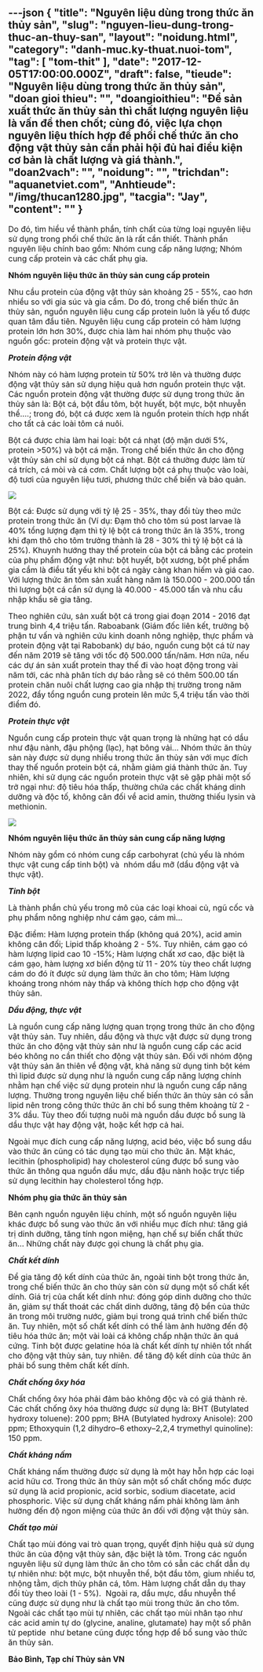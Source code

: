 ---json
{
    "title": "Nguyên liệu dùng trong thức ăn thủy sản",
    "slug": "nguyen-lieu-dung-trong-thuc-an-thuy-san",
    "layout": "noidung.html",
    "category": "danh-muc.ky-thuat.nuoi-tom",
    "tag": [
        "tom-thit"
    ],
    "date": "2017-12-05T17:00:00.000Z",
    "draft": false,
    "tieude": "Nguyên liệu dùng trong thức ăn thủy sản",
    "doan gioi thieu": "",
    "doangioithieu": "Để sản xuất thức ăn thủy sản thì chất lượng nguyên liệu là vấn đề then chốt; cùng đó, việc lựa chọn nguyên liệu thích hợp để phối chế thức ăn cho động vật thủy sản cần phải hội đủ hai điều kiện cơ bản là chất lượng và giá thành.",
    "doan2vach": "",
    "noidung": "",
    "trichdan": "aquanetviet.com",
    "Anhtieude": "/img/thucan1280.jpg",
    "tacgia": "Jay",
    "__content__": ""
}
---
<p><span style="font-size:16px">Do đó, tìm hi&ecirc;̉u v&ecirc;̀ th&agrave;nh phần, t&iacute;nh chất của từng loại nguy&ecirc;n liệu sử dụng trong phối chế thức ăn l&agrave; rất cần thiết.&nbsp;Thành ph&acirc;̀n nguy&ecirc;n li&ecirc;̣u chính bao g&ocirc;̀m: Nhóm cung c&acirc;́p năng lượng; Nhóm cung c&acirc;́p protein và các ch&acirc;́t phụ gia.</span></p>

<p><span style="font-size:16px"><strong>Nhóm nguy&ecirc;n liệu thức ăn thủy sản cung c&acirc;́p protein</strong></span></p>

<p><span style="font-size:16px">Nhu cầu protein của động vật thủy sản khoảng 25 - 55%, cao hơn nhiều so với gia s&uacute;c v&agrave; gia cầm. Do đó, trong chế biến thức ăn thủy sản, nguồn nguy&ecirc;n liệu cung cấp protein lu&ocirc;n l&agrave; yếu tố được quan t&acirc;m đầu ti&ecirc;n. Nguy&ecirc;n liệu cung cấp protein c&oacute; h&agrave;m lượng protein lớn hơn 30%, được chia l&agrave;m hai nh&oacute;m phụ thuộc v&agrave;o nguồn gốc: protein động vật v&agrave; protein thực vật.</span></p>

<p><span style="font-size:16px"><em><strong>Protein động vật</strong></em></span></p>

<p><span style="font-size:16px">Nhóm này c&oacute; h&agrave;m lượng protein từ 50% trở l&ecirc;n v&agrave; thường được động vật thủy sản sử dụng hiệu quả hơn nguồn protein thực vật. C&aacute;c nguồn protein động vật thường được sử dụng trong thức ăn thủy sản l&agrave;: Bột c&aacute;, bột đầu t&ocirc;m, bột huyết, bột mực, bột nhuyễn thể&hellip;.; trong đ&oacute;, bột c&aacute; được xem l&agrave; nguồn protein th&iacute;ch hợp nhất cho tất cả c&aacute;c lo&agrave;i t&ocirc;m c&aacute; nu&ocirc;i.</span></p>

<p><span style="font-size:16px">Bột c&aacute; được chia l&agrave;m hai loại: bột c&aacute; nhạt (độ mặn dưới 5%, protein &gt;50%) v&agrave; bột c&aacute; mặn. Trong chế biến thức ăn cho động vật thủy sản chỉ sử dụng bột c&aacute; nhạt. Bột c&aacute; thường được l&agrave;m từ c&aacute; tr&iacute;ch, c&aacute; m&ograve;i v&agrave; c&aacute; cơm. Chất lượng bột c&aacute; phụ thuộc v&agrave;o lo&agrave;i, độ tươi của nguy&ecirc;n liệu tươi, phương thức chế biến v&agrave; bảo quản.</span></p>

<p><span style="font-size:16px"><img src="http://78.media.tumblr.com/cea35a9340b6096006887a7d372c482b/tumblr_inline_or4bf7Prr91txo3bl_1280.jpg" /></span></p>

<p><span style="font-size:16px">B&ocirc;̣t cá: Được sử dụng với tỷ lệ 25 - 35%, thay đổi t&ugrave;y theo mức protein trong thức ăn (Ví dụ: Đạm th&ocirc; cho t&ocirc;m s&uacute; post larvae l&agrave; 40% tổng lượng đạm th&igrave; tỷ lệ bột c&aacute; trong thức ăn l&agrave; 35%, trong khi đạm th&ocirc; cho t&ocirc;m trưởng th&agrave;nh l&agrave; 28 - 30% th&igrave; tỷ lệ bột c&aacute; l&agrave; 25%). Khuynh hướng thay thế protein của bột c&aacute; bằng c&aacute;c protein của phụ phẩm động vật như: bột huyết, bột xương, bột phế phẩm gia cầm l&agrave; điều tất yếu khi bột c&aacute; ng&agrave;y c&agrave;ng khan hiếm v&agrave; gi&aacute; cao. Với lượng thức ăn t&ocirc;m sản xuất h&agrave;ng năm l&agrave; 150.000 - 200.000 tấn th&igrave; lượng bột c&aacute; cần sử dụng l&agrave; 40.000 - 45.000 tấn v&agrave; nhu cầu nhập khẩu sẽ gia tăng.</span></p>

<p><span style="font-size:16px">Theo nghi&ecirc;n cứu, sản xuất bột c&aacute; trong giai đoạn 2014 - 2016 đạt trung b&igrave;nh 4,4 triệu tấn. Raboabank (Gi&aacute;m đốc li&ecirc;n kết, trưởng bộ phận tư vấn v&agrave; nghi&ecirc;n cứu kinh doanh n&ocirc;ng nghiệp, thực phẩm v&agrave; protein động vật tại Rabobank) dự b&aacute;o, nguồn cung bột c&aacute; từ nay đến năm 2019 sẽ tăng với tốc độ 500.000 tấn/năm. Hơn nữa, nếu c&aacute;c dự &aacute;n sản xuất protein thay thế đi v&agrave;o hoạt động trong v&agrave;i năm tới, c&aacute;c nh&agrave; ph&acirc;n t&iacute;ch dự b&aacute;o rằng sẽ c&oacute; th&ecirc;m 500.00 tấn protein chăn nu&ocirc;i chất lượng cao gia nhập thị trường trong năm 2022, đẩy tổng nguồn cung protein l&ecirc;n mức 5,4 triệu tấn v&agrave;o thời điểm đ&oacute;.</span></p>

<p><span style="font-size:16px"><em><strong>Protein thực v&acirc;̣t</strong></em></span></p>

<p><span style="font-size:16px">Nguồn cung cấp protein thực vật quan trọng l&agrave; những hạt c&oacute; dầu như đậu n&agrave;nh, đậu phộng (lạc), hạt b&ocirc;ng vải&hellip; Nhóm thức ăn thủy sản này được sử dụng nhiều trong thức ăn thủy sản với mục đ&iacute;ch thay thế nguồn protein bột c&aacute;, nhằm giảm gi&aacute; th&agrave;nh thức ăn. Tuy nhi&ecirc;n, khi sử dụng c&aacute;c nguồn protein thực vật sẽ gặp phải một số trở ngại như: độ ti&ecirc;u h&oacute;a thấp, thường chứa c&aacute;c chất kh&aacute;ng dinh dưỡng v&agrave; độc tố, kh&ocirc;ng c&acirc;n đối về acid amin, thường thiếu lysin v&agrave; methionin.</span></p>

<p><span style="font-size:16px"><img src="http://78.media.tumblr.com/f13b2b2d6401d1e2f5af4e8d5a7237b7/tumblr_inline_or4bi3LVqL1txo3bl_1280.jpg" /></span></p>

<p><span style="font-size:16px"><strong>Nhóm nguy&ecirc;n liệu thức ăn thủy sản cung c&acirc;́p năng lượng</strong></span></p>

<p><span style="font-size:16px">Nhóm này gồm c&oacute; nh&oacute;m cung cấp carbohyrat (chủ yếu l&agrave; nh&oacute;m thực vật cung cấp tinh bột) v&agrave; &nbsp;nh&oacute;m dầu mỡ (dầu động vật v&agrave; thực vật).</span></p>

<p><span style="font-size:16px"><em><strong>Tinh b&ocirc;̣t</strong></em></span></p>

<p><span style="font-size:16px">Là th&agrave;nh phần chủ yếu trong m&ocirc; của c&aacute;c loại khoai củ, ngũ cốc v&agrave; phụ phẩm n&ocirc;ng nghiệp như c&aacute;m gạo, c&aacute;m m&igrave;&hellip;</span></p>

<p><span style="font-size:16px">Đặc điểm: H&agrave;m lượng protein thấp (kh&ocirc;ng qu&aacute; 20%), acid amin kh&ocirc;ng c&acirc;n đối; Lipid thấp khoảng 2 - 5%. Tuy nhi&ecirc;n, c&aacute;m gạo c&oacute; h&agrave;m lượng lipid cao 10 -15%; H&agrave;m lượng chất xơ cao, đặc biệt l&agrave; c&aacute;m gạo, h&agrave;m lượng xơ biến động từ 11 - 20% t&ugrave;y theo chất lượng c&aacute;m do đ&oacute; &iacute;t được sử dụng l&agrave;m thức ăn cho t&ocirc;m; H&agrave;m lượng kho&aacute;ng trong nh&oacute;m n&agrave;y thấp v&agrave; kh&ocirc;ng th&iacute;ch hợp cho động vật thủy sản.</span></p>

<p><span style="font-size:16px"><strong><em>D&acirc;̀u đ&ocirc;̣ng, thực v&acirc;̣t</em></strong></span></p>

<p><span style="font-size:16px">L&agrave; nguồn cung cấp năng lượng quan trọng trong thức ăn cho động vật thủy sản. Tuy nhi&ecirc;n, dầu động v&agrave; thực vật được sử dụng trong thức ăn cho động vật thủy sản như l&agrave; nguồn cung cấp c&aacute;c acid b&eacute;o kh&ocirc;ng no cần thiết cho động vật thủy sản. Đối với nh&oacute;m động vật thủy sản ăn thi&ecirc;n về động vật, khả năng sử dụng tinh bột k&eacute;m th&igrave; lipid được sử dụng như l&agrave; nguồn cung cấp năng lượng ch&iacute;nh nhằm hạn chế việc sử dụng protein như l&agrave; nguồn cung cấp năng lượng. Thường trong nguy&ecirc;n liệu chế biến thức ăn thủy sản c&oacute; sẵn lipid n&ecirc;n trong c&ocirc;ng thức thức ăn chỉ bổ sung th&ecirc;m khoảng từ 2 - 3% dầu. T&ugrave;y theo đối tượng nu&ocirc;i m&agrave; nguồn dầu được bổ sung l&agrave; dầu thực vật hay động vật, hoặc kết hợp cả hai.</span></p>

<p><span style="font-size:16px">Ngo&agrave;i mục đ&iacute;ch cung cấp năng lượng, acid b&eacute;o, việc bổ sung dầu v&agrave;o thức ăn cũng c&oacute; t&aacute;c dụng tạo m&ugrave;i cho thức ăn. Mặt khác, lecithin (phospholipid) hay cholesterol cũng được bổ sung v&agrave;o thức ăn th&ocirc;ng qua nguồn dầu mực, dầu đậu n&agrave;nh hoặc trực tiếp sử dụng lecithin hay cholesterol tổng hợp.</span></p>

<p><span style="font-size:16px"><strong>Nhóm phụ gia thức ăn thủy sản</strong></span></p>

<p><span style="font-size:16px">B&ecirc;n cạnh nguồn nguy&ecirc;n liệu ch&iacute;nh, một số nguồn nguy&ecirc;n liệu kh&aacute;c được bổ sung v&agrave;o thức ăn với nhiều mục đ&iacute;ch như: tăng gi&aacute; trị dinh dưỡng, tăng t&iacute;nh ngon miệng, hạn chế sự biến chất thức ăn&hellip; Những chất n&agrave;y được gọi chung l&agrave; chất phụ gia.</span></p>

<p><span style="font-size:16px"><em><strong>Ch&acirc;́t k&ecirc;́t dính</strong></em></span></p>

<p><span style="font-size:16px">Để gia tăng độ kết d&iacute;nh của thức ăn, ngo&agrave;i tinh bột trong thức ăn, trong chế biến thức ăn cho thủy sản c&ograve;n sử dụng một số chất kết d&iacute;nh. Gi&aacute; trị của chất kết d&iacute;nh như: đ&oacute;ng g&oacute;p dinh dưỡng cho thức ăn, giảm sự thất tho&aacute;t c&aacute;c chất dinh dưỡng, tăng độ bền của thức ăn trong m&ocirc;i trường nước, giảm bụi trong qu&aacute; tr&igrave;nh chế biến thức ăn. Tuy nhi&ecirc;n, một số chất kết d&iacute;nh c&oacute; thể l&agrave;m ảnh hưởng đến độ ti&ecirc;u h&oacute;a thức ăn; một v&agrave;i lo&agrave;i c&aacute; kh&ocirc;ng chấp nhận thức ăn qu&aacute; cứng. Tinh bột được gelatine h&oacute;a l&agrave; chất kết d&iacute;nh tự nhi&ecirc;n tốt nhất cho động vật thủy sản, tuy nhi&ecirc;n. để tăng độ kết d&iacute;nh của thức ăn phải bổ sung th&ecirc;m chất kết d&iacute;nh.</span></p>

<p><span style="font-size:16px"><strong><em>Ch&acirc;́t ch&ocirc;́ng &ocirc;xy hóa</em></strong></span></p>

<p><span style="font-size:16px">Chất chống &ocirc;xy h&oacute;a phải đảm bảo kh&ocirc;ng độc v&agrave; c&oacute; gi&aacute; th&agrave;nh rẻ. C&aacute;c chất chống &ocirc;xy h&oacute;a thường được sử dụng l&agrave;: BHT (Butylated hydroxy toluene): 200 ppm; BHA (Butylated hydroxy Anisole): 200 ppm; Ethoxyquin (1,2 dihydro&ndash;6 ethoxy&ndash;2,2,4 trymethyl quinoline): 150 ppm.</span></p>

<p><span style="font-size:16px"><strong><em>Ch&acirc;́t kháng n&acirc;́m</em></strong></span></p>

<p><span style="font-size:16px">Chất kh&aacute;ng nấm thường được sử dụng l&agrave; một hay hỗn hợp c&aacute;c loại acid hữu cơ. Trong thức ăn thủy sản một số chất chống mốc được sử dụng l&agrave; acid propionic, acid sorbic, sodium diacetate, acid phosphoric. Việc sử dụng chất kh&aacute;ng nấm phải kh&ocirc;ng l&agrave;m ảnh hưởng đến độ ngon miệng của thức ăn đối với động vật thủy sản.</span></p>

<p><span style="font-size:16px"><em><strong>Ch&acirc;́t tạo mùi</strong></em></span></p>

<p><span style="font-size:16px">Chất tạo mùi đ&oacute;ng vai tr&ograve; quan trọng, quyết định hiệu quả sử dụng thức ăn của động vật thủy sản, đặc biệt l&agrave; t&ocirc;m. Trong c&aacute;c nguồn nguy&ecirc;n liệu sử dụng l&agrave;m thức ăn cho t&ocirc;m c&oacute; sẵn c&aacute;c chất dẫn dụ tự nhi&ecirc;n như: bột mực, bột nhuyễn thể, bột đầu t&ocirc;m, gium nhiều tơ, nhộng tằm, dịch thủy ph&acirc;n c&aacute;, t&ocirc;m. H&agrave;m lượng chất dẫn dụ thay đổi t&ugrave;y theo lo&agrave;i (1 - 5%). &nbsp;Ngo&agrave;i ra, dầu mực, dầu nhuyễn thể cũng được sử dụng như l&agrave; chất tạo mùi trong thức ăn cho t&ocirc;m. Ngo&agrave;i c&aacute;c chất tạo mùi tự nhi&ecirc;n, c&aacute;c chất tạo mùi nh&acirc;n tạo như c&aacute;c acid amin tự do (glycine, analine, glutamate) hay một số ph&acirc;n tử peptide &nbsp;như betane cũng được tổng hợp để bổ sung v&agrave;o thức ăn thủy sản.</span></p>

<p><span style="font-size:16px"><strong>Bảo Bình, Tạp ch&iacute; Thủy sản VN</strong></span></p>
